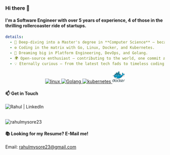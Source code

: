 ### Hi there 👋

#### I'm a Software Engineer with over 5 years of experience, 4 of those in the thrilling rollercoaster ride of startups.

```yaml
details:
  - 🔭 Deep-diving into a Master's degree in **Computer Science** – because learning never stops!
  - ⚙️ Coding in the matrix with Go, Linux, Docker, and Kubernetes.
  - 🌟 Dreaming big in Platform Engineering, DevOps, and Golang.
  - 🌍 Open-source enthusiast – contributing to the world, one commit at a time.
  - 💡 Eternally curious – from the latest tech fads to timeless coding practices.
```

<p align="center">
    <a href="https://www.linux.org/" target="_blank"> <img src="https://www.vectorlogo.zone/logos/linux/linux-icon.svg" alt="linux" width="40" height="40"/> </a>
    <a href="https://go.dev/" target="_blank"> <img src="https://www.vectorlogo.zone/logos/golang/golang-vertical.svg" alt="Golang" width="40" height="40"/> </a>
    <a href="https://kubernetes.io" target="_blank"> <img src="https://www.vectorlogo.zone/logos/kubernetes/kubernetes-icon.svg" alt="kubernetes" width="40" height="40"/> </a>
    <a href="https://www.docker.com/" target="_blank"> <img src="https://raw.githubusercontent.com/devicons/devicon/master/icons/docker/docker-original-wordmark.svg" alt="docker" width="40" height="40"/> </a>

#### 📫 Get in Touch

<a href="https://www.linkedin.com/in/rahulmysore23/">
  <img align="left" alt="Rahul | LinkedIn" src="https://img.shields.io/badge/LinkedIn-0077B5?style=for-the-badge&logo=linkedin&logoColor=white" />
</a>

<br clear="left" />
<br clear="left" />

<p><img align="left" src="https://github-readme-stats.vercel.app/api?username=rahulmysore23&show=reviews,discussions_started,discussions_answered,prs_merged,prs_merged_percentage&show_icons=true" alt="rahulmysore23" /></p>

<br clear="left" />

#### 📚 Looking for my Resume? E-Mail me!
Email: rahulmysore23@gmail.com
